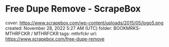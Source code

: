 # Free Dupe Remove - ScrapeBox

cover: https://www.scrapebox.com/wp-content/uploads/2015/05/logo5.png
created: November 28, 2022 5:27 AM (UTC)
folder: BOOKMRKS-MTHRFCKR / MTHRFCKR
tags: mthrfckr
url: https://www.scrapebox.com/free-dupe-remove